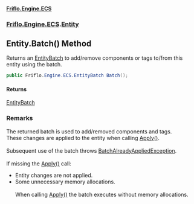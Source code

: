 #### [Friflo.Engine.ECS](index.md 'index')
### [Friflo.Engine.ECS](Friflo.Engine.ECS.md 'Friflo.Engine.ECS').[Entity](Entity.md 'Friflo.Engine.ECS.Entity')

## Entity.Batch() Method

Returns an [EntityBatch](EntityBatch.md 'Friflo.Engine.ECS.EntityBatch') to add/remove components or tags to/from this entity using the batch.

```csharp
public Friflo.Engine.ECS.EntityBatch Batch();
```

#### Returns
[EntityBatch](EntityBatch.md 'Friflo.Engine.ECS.EntityBatch')

### Remarks
The returned batch is used to add/removed components and tags.<br/>
These changes are applied to the entity when calling [Apply()](EntityBatch.Apply().md 'Friflo.Engine.ECS.EntityBatch.Apply()').<br/><br/>
Subsequent use of the batch throws [BatchAlreadyAppliedException](BatchAlreadyAppliedException.md 'Friflo.Engine.ECS.BatchAlreadyAppliedException').<br/><br/>
If missing the [Apply()](EntityBatch.Apply().md 'Friflo.Engine.ECS.EntityBatch.Apply()') call:<br/>
- Entity changes are not applied.<br/>
- Some unnecessary memory allocations.<br/><br/>
When calling [Apply()](EntityBatch.Apply().md 'Friflo.Engine.ECS.EntityBatch.Apply()') the batch executes without memory allocations.